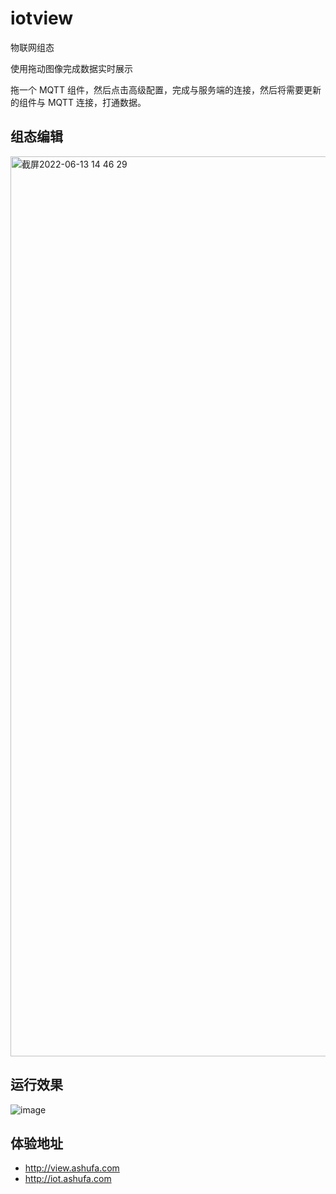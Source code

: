 # iotview
物联网组态

使用拖动图像完成数据实时展示

拖一个 MQTT 组件，然后点击高级配置，完成与服务端的连接，然后将需要更新的组件与 MQTT 连接，打通数据。

## 组态编辑
<img width="1440" alt="截屏2022-06-13 14 46 29" src="https://user-images.githubusercontent.com/7452152/173295399-809e9c4b-e5df-4ad3-8d50-fb76cfc38e79.png">

## 运行效果

![image](https://user-images.githubusercontent.com/7452152/173294573-21eb56f5-1798-4403-af85-81c6f34b21a7.png)

## 体验地址

- http://view.ashufa.com
- http://iot.ashufa.com
